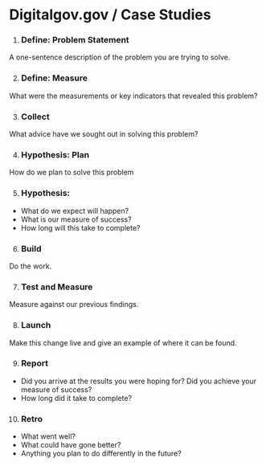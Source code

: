 # Digitalgov.gov / Case Studies


1. ### Define: Problem Statement
A one-sentence description of the problem you are trying to solve.

2. ### Define: Measure
What were the measurements or key indicators that revealed this problem?

3. ### Collect
What advice have we sought out in solving this problem?

4. ### Hypothesis: Plan
How do we plan to solve this problem

5. ### Hypothesis:
- What do we expect will happen?
- What is our measure of success?
- How long will this take to complete?

6. ### Build
Do the work.

7. ### Test and Measure
Measure against our previous findings.

8. ### Launch
Make this change live and give an example of where it can be found.

9. ### Report
- Did you arrive at the results you were hoping for? Did you achieve your measure of success?
- How long did it take to complete?

10. ### Retro
- What went well?
- What could have gone better?
- Anything you plan to do differently in the future?
